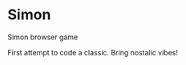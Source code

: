 # Simon
Simon browser game
<Body>
  First attempt to code a classic.  Bring nostalic vibes!
</Body>  
